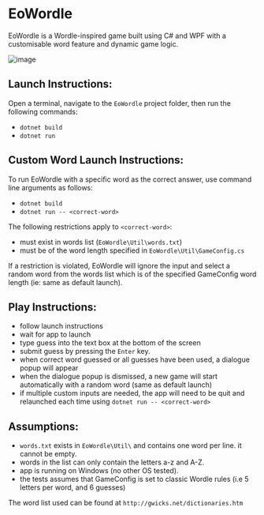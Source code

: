 # EoWordle

EoWordle is a Wordle-inspired game built using C# and WPF with a customisable word feature and dynamic game logic.

![image](https://github.com/user-attachments/assets/3c85a161-0bde-46df-8390-2a94392a701c)


## Launch Instructions:
Open a terminal, navigate to the `EoWordle` project folder, then run the following commands:
- `dotnet build`
- `dotnet run`

## Custom Word Launch Instructions:
To run EoWordle with a specific word as the correct answer, use command line arguments as follows:
- `dotnet build`
- `dotnet run -- <correct-word>`

The following restrictions apply to `<correct-word>`:
- must exist in words list (`EoWordle\Util\words.txt`)
- must be of the word length specified in `EoWordle\Util\GameConfig.cs`

If a restriction is violated, EoWordle will ignore the input and select a random word from the words list which is of the specified GameConfig word length (ie: same as default launch).

## Play Instructions:
- follow launch instructions
- wait for app to launch
- type guess into the text box at the bottom of the screen
- submit guess by pressing the `Enter` key.
- when correct word guessed or all guesses have been used, a dialogue popup will appear
- when the dialogue popup is dismissed, a new game will start automatically with a random word (same as default launch)
- if multiple custom inputs are needed, the app will need to be quit and relaunched each time using `dotnet run -- <correct-word>`


## Assumptions:
- `words.txt` exists in `EoWordle\Util\` and contains one word per line. it cannot be empty.
- words in the list can only contain the letters a-z and A-Z.
- app is running on Windows (no other OS tested).
- the tests assumes that GameConfig is set to classic Wordle rules (i.e 5 letters per word, and 6 guesses)

The word list used can be found at `http://gwicks.net/dictionaries.htm`
